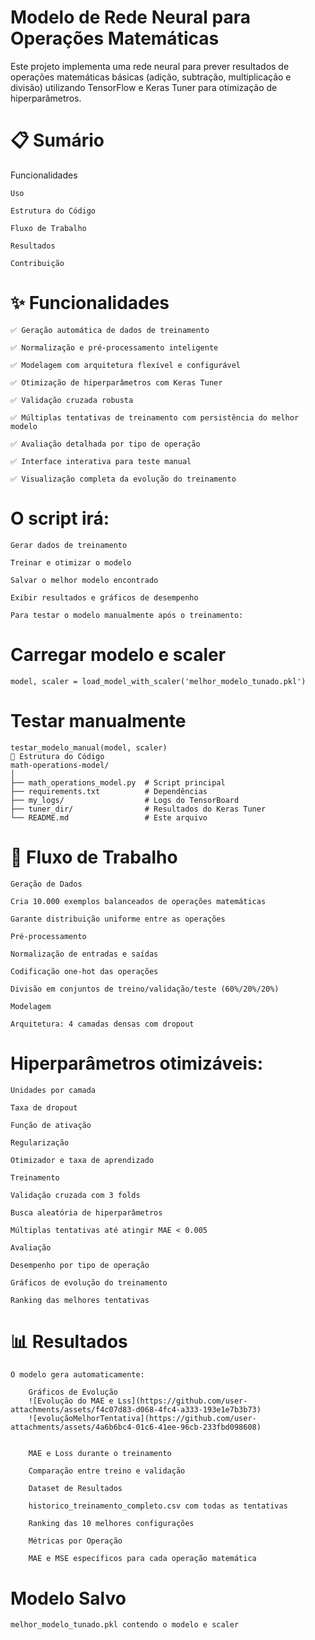 # Modelo de Rede Neural para Operações Matemáticas


Este projeto implementa uma rede neural para prever resultados de operações matemáticas básicas (adição, subtração, multiplicação e divisão) utilizando TensorFlow e Keras Tuner para otimização de hiperparâmetros.

# 📋 Sumário
Funcionalidades
    
    Uso
    
    Estrutura do Código
    
    Fluxo de Trabalho
    
    Resultados
    
    Contribuição
    
# ✨ Funcionalidades

    ✅ Geração automática de dados de treinamento
    
    ✅ Normalização e pré-processamento inteligente
    
    ✅ Modelagem com arquitetura flexível e configurável
    
    ✅ Otimização de hiperparâmetros com Keras Tuner
    
    ✅ Validação cruzada robusta
    
    ✅ Múltiplas tentativas de treinamento com persistência do melhor modelo
    
    ✅ Avaliação detalhada por tipo de operação
    
    ✅ Interface interativa para teste manual
    
    ✅ Visualização completa da evolução do treinamento

# O script irá:

    Gerar dados de treinamento
    
    Treinar e otimizar o modelo
    
    Salvar o melhor modelo encontrado
    
    Exibir resultados e gráficos de desempenho
    
    Para testar o modelo manualmente após o treinamento:


# Carregar modelo e scaler
    model, scaler = load_model_with_scaler('melhor_modelo_tunado.pkl')

# Testar manualmente
    testar_modelo_manual(model, scaler)
    📂 Estrutura do Código
    math-operations-model/
    │
    ├── math_operations_model.py  # Script principal
    ├── requirements.txt          # Dependências
    ├── my_logs/                  # Logs do TensorBoard
    ├── tuner_dir/                # Resultados do Keras Tuner
    └── README.md                 # Este arquivo
    
# 🔄 Fluxo de Trabalho
    Geração de Dados
    
    Cria 10.000 exemplos balanceados de operações matemáticas
    
    Garante distribuição uniforme entre as operações
    
    Pré-processamento
    
    Normalização de entradas e saídas
    
    Codificação one-hot das operações
    
    Divisão em conjuntos de treino/validação/teste (60%/20%/20%)
    
    Modelagem
    
    Arquitetura: 4 camadas densas com dropout

# Hiperparâmetros otimizáveis:

    Unidades por camada
    
    Taxa de dropout
    
    Função de ativação
    
    Regularização
    
    Otimizador e taxa de aprendizado
    
    Treinamento
    
    Validação cruzada com 3 folds
    
    Busca aleatória de hiperparâmetros
    
    Múltiplas tentativas até atingir MAE < 0.005
    
    Avaliação
    
    Desempenho por tipo de operação
    
    Gráficos de evolução do treinamento
    
    Ranking das melhores tentativas

# 📊 Resultados
    O modelo gera automaticamente:
    
        Gráficos de Evolução
        ![Evolução do MAE e Lss](https://github.com/user-attachments/assets/f4c07d83-d068-4fc4-a333-193e1e7b3b73)
        ![evoluçãoMelhorTentativa](https://github.com/user-attachments/assets/4a6b6bc4-01c6-41ee-96cb-233fbd098608)


        MAE e Loss durante o treinamento
    
        Comparação entre treino e validação
    
        Dataset de Resultados
    
        historico_treinamento_completo.csv com todas as tentativas
    
        Ranking das 10 melhores configurações
    
        Métricas por Operação
    
        MAE e MSE específicos para cada operação matemática

# Modelo Salvo

    melhor_modelo_tunado.pkl contendo o modelo e scaler
